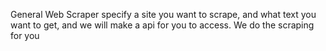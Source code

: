 General Web Scraper
specify a site you want to scrape, and what text you want to get, and we will make a api for you to access. We do the scraping for you
